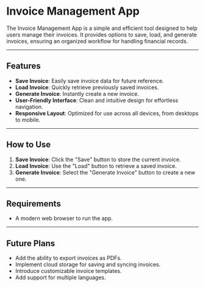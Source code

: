 # Invoice Management App

The Invoice Management App is a simple and efficient tool designed to help users manage their invoices. It provides options to save, load, and generate invoices, ensuring an organized workflow for handling financial records.

---

## Features

- **Save Invoice**: Easily save invoice data for future reference.
- **Load Invoice**: Quickly retrieve previously saved invoices.
- **Generate Invoice**: Instantly create a new invoice.
- **User-Friendly Interface**: Clean and intuitive design for effortless navigation.
- **Responsive Layout**: Optimized for use across all devices, from desktops to mobile.

---

## How to Use

1. **Save Invoice**: Click the "Save" button to store the current invoice.
2. **Load Invoice**: Use the "Load" button to retrieve a saved invoice.
3. **Generate Invoice**: Select the "Generate Invoice" button to create a new one.

---

## Requirements

- A modern web browser to run the app.

---

## Future Plans

- Add the ability to export invoices as PDFs.
- Implement cloud storage for saving and syncing invoices.
- Introduce customizable invoice templates.
- Add support for multiple languages.
